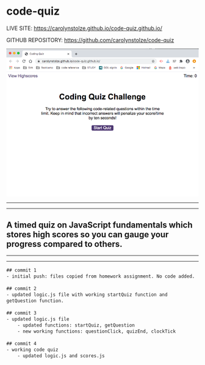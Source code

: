 # code-quiz

LIVE SITE:
https://carolynstolze.github.io/code-quiz.github.io/

GITHUB REPOSITORY:
https://github.com/carolynstolze/code-quiz

![code quiz homepage](./Assets/siteScreenshot.png)


- - -
- - -

## A timed quiz on JavaScript fundamentals which stores high scores so you can gauge your progress compared to others.

- - -
- - -

```
## commit 1
- initial push: files copied from homework assignment. No code added.

## commit 2
- updated logic.js file with working startQuiz function and getQuestion function.

## commit 3
- updated logic.js file 
    - updated functions: startQuiz, getQuestion
    - new working functions: questionClick, quizEnd, clockTick

## commit 4
- working code quiz
    - updated logic.js and scores.js